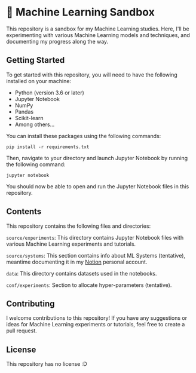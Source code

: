 # 🧪 Machine Learning Sandbox

This repository is a sandbox for my Machine Learning studies. Here, I'll be 
experimenting with various Machine Learning models and techniques, and documenting my 
progress along the way.

## Getting Started

To get started with this repository, you will need to have the following installed on 
your machine:

- Python (version 3.6 or later)
- Jupyter Notebook
- NumPy
- Pandas
- Scikit-learn
- Among others...

You can install these packages using the following commands:

``
pip install -r requirements.txt
``

Then, navigate to your directory and launch Jupyter Notebook by running the 
following command:

``
jupyter notebook
``

You should now be able to open and run the Jupyter Notebook files in this repository.

## Contents

This repository contains the following files and directories:

`source/experiments`: This directory contains Jupyter Notebook files with various 
Machine Learning experiments and tutorials.

`source/systems`: This section contains info about ML Systems (tentative), meantime 
documenting it in my [Notion](https://www.notion.so/) personal account. 

`data`: This directory contains datasets used in the notebooks.

`conf/experiments`: Section to allocate hyper-parameters (tentative).

## Contributing

I welcome contributions to this repository! If you have any suggestions or ideas for 
Machine Learning experiments or tutorials, feel free to create a pull request.

## License

This repository has no license :D